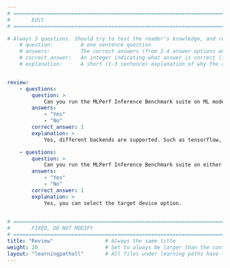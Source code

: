 ```yaml
---
# ================================================================================
#       Edit
# ================================================================================

# Always 3 questions. Should try to test the reader's knowledge, and reinforce the key points you want them to remember.
    # question:         A one sentence question
    # answers:          The correct answers (from 2-4 answer options only). Should be surrounded by quotes.
    # correct_answer:   An integer indicating what answer is correct (index starts from 0)
    # explanation:      A short (1-3 sentence) explanation of why the correct answer is correct. Can add aditional context if desired


review:
    - questions:
        question: >
            Can you run the MLPerf Inference Benchmark suite on ML models with different backends?
        answers:
            - "Yes"
            - "No"
        correct_answer: 1                    
        explanation: >
            Yes, different backends are supported. Such as tensorflow, onnxruntime, pytorch and tflite

    - questions:
        question: >
            Can you run the MLPerf Inference Benchmark suite on either cpu or gpu on your machine?
        answers:
            - "Yes"
            - "No"
        correct_answer: 1                   
        explanation: >
            Yes, you can select the target device option.
               

# ================================================================================
#       FIXED, DO NOT MODIFY
# ================================================================================
title: "Review"                 # Always the same title
weight: 20                      # Set to always be larger than the content in this path
layout: "learningpathall"       # All files under learning paths have this same wrapper
---
```

